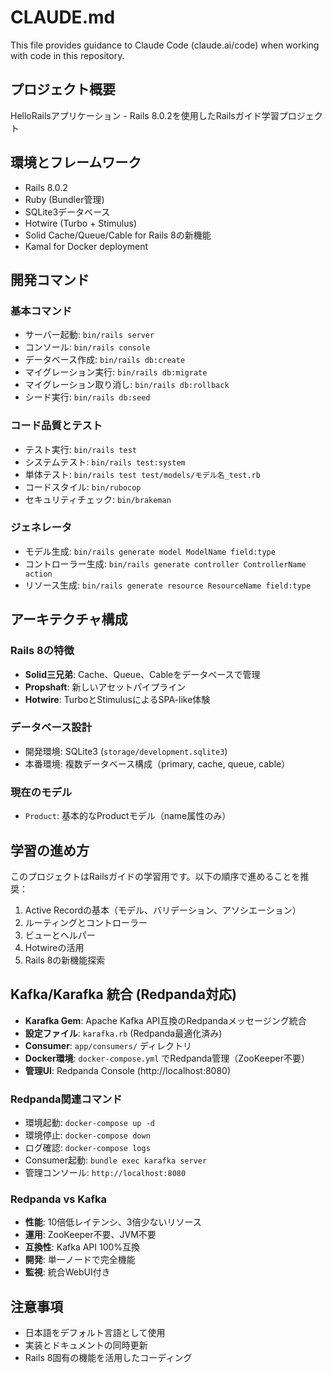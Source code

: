 # CLAUDE.md

This file provides guidance to Claude Code (claude.ai/code) when working with code in this repository.

## プロジェクト概要
HelloRailsアプリケーション - Rails 8.0.2を使用したRailsガイド学習プロジェクト

## 環境とフレームワーク
- Rails 8.0.2
- Ruby (Bundler管理)
- SQLite3データベース
- Hotwire (Turbo + Stimulus)
- Solid Cache/Queue/Cable for Rails 8の新機能
- Kamal for Docker deployment

## 開発コマンド

### 基本コマンド
- サーバー起動: `bin/rails server`
- コンソール: `bin/rails console`
- データベース作成: `bin/rails db:create`
- マイグレーション実行: `bin/rails db:migrate`
- マイグレーション取り消し: `bin/rails db:rollback`
- シード実行: `bin/rails db:seed`

### コード品質とテスト
- テスト実行: `bin/rails test`
- システムテスト: `bin/rails test:system`
- 単体テスト: `bin/rails test test/models/モデル名_test.rb`
- コードスタイル: `bin/rubocop`
- セキュリティチェック: `bin/brakeman`

### ジェネレータ
- モデル生成: `bin/rails generate model ModelName field:type`
- コントローラー生成: `bin/rails generate controller ControllerName action`
- リソース生成: `bin/rails generate resource ResourceName field:type`

## アーキテクチャ構成

### Rails 8の特徴
- **Solid三兄弟**: Cache、Queue、Cableをデータベースで管理
- **Propshaft**: 新しいアセットパイプライン
- **Hotwire**: TurboとStimulusによるSPA-like体験

### データベース設計
- 開発環境: SQLite3 (`storage/development.sqlite3`)
- 本番環境: 複数データベース構成（primary, cache, queue, cable）

### 現在のモデル
- `Product`: 基本的なProductモデル（name属性のみ）

## 学習の進め方
このプロジェクトはRailsガイドの学習用です。以下の順序で進めることを推奨：

1. Active Recordの基本（モデル、バリデーション、アソシエーション）
2. ルーティングとコントローラー
3. ビューとヘルパー
4. Hotwireの活用
5. Rails 8の新機能探索

## Kafka/Karafka 統合 (Redpanda対応)
- **Karafka Gem**: Apache Kafka API互換のRedpandaメッセージング統合
- **設定ファイル**: `karafka.rb` (Redpanda最適化済み)
- **Consumer**: `app/consumers/` ディレクトリ
- **Docker環境**: `docker-compose.yml` でRedpanda管理（ZooKeeper不要）
- **管理UI**: Redpanda Console (http://localhost:8080)

### Redpanda関連コマンド
- 環境起動: `docker-compose up -d`
- 環境停止: `docker-compose down`
- ログ確認: `docker-compose logs`
- Consumer起動: `bundle exec karafka server`
- 管理コンソール: `http://localhost:8080`

### Redpanda vs Kafka
- **性能**: 10倍低レイテンシ、3倍少ないリソース
- **運用**: ZooKeeper不要、JVM不要
- **互換性**: Kafka API 100%互換
- **開発**: 単一ノードで完全機能
- **監視**: 統合WebUI付き

## 注意事項
- 日本語をデフォルト言語として使用
- 実装とドキュメントの同時更新
- Rails 8固有の機能を活用したコーディング
